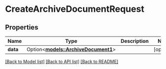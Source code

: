# CreateArchiveDocumentRequest

## Properties

Name | Type | Description | Notes
------------ | ------------- | ------------- | -------------
**data** | Option<[**models::ArchiveDocument1**](ArchiveDocument_1.md)> |  | [optional]

[[Back to Model list]](../README.md#documentation-for-models) [[Back to API list]](../README.md#documentation-for-api-endpoints) [[Back to README]](../README.md)


